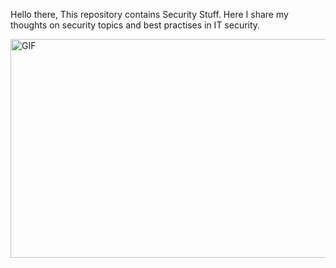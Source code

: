 Hello there, This repository contains Security Stuff. Here I share my thoughts on security topics and best practises in IT security.

<p><img align="center" alt="GIF" src="https://i.pinimg.com/originals/1c/ca/7f/1cca7f27fe2aa6e33d6e6677779028c2.gif" width="800" height="350" /></p>
